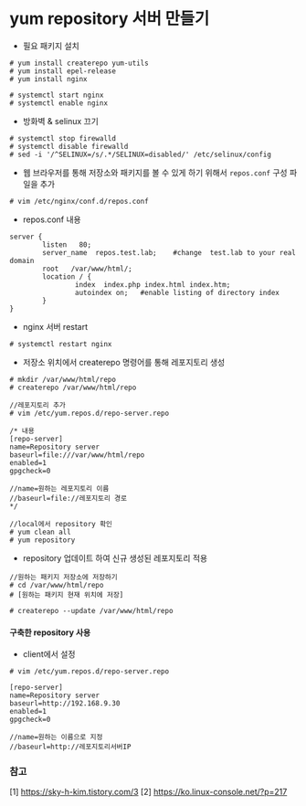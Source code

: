 # yum repository 서버 만들기

* 필요 패키지 설치

```console
# yum install createrepo yum-utils
# yum install epel-release
# yum install nginx

# systemctl start nginx
# systemctl enable nginx
```
* 방화벽 & selinux 끄기

```console
# systemctl stop firewalld
# systemctl disable firewalld
# sed -i '/^SELINUX=/s/.*/SELINUX=disabled/' /etc/selinux/config
```

* 웹 브라우저를 통해 저장소와 패키지를 볼 수 있게 하기 위해서 `repos.conf` 구성 파일을 추가

```console
# vim /etc/nginx/conf.d/repos.conf
```

  * repos.conf 내용

```console
server {
        listen   80;
        server_name  repos.test.lab;	#change  test.lab to your real domain 
        root   /var/www/html/;
        location / {
                index  index.php index.html index.htm;
                autoindex on;	#enable listing of directory index
        }
}
```

* nginx 서버 restart
```console
# systemctl restart nginx
```

* 저장소 위치에서 createrepo 명령어를 통해 레포지토리 생성

```console
# mkdir /var/www/html/repo
# createrepo /var/www/html/repo

//레포지토리 추가
# vim /etc/yum.repos.d/repo-server.repo

/* 내용
[repo-server]
name=Repository server        
baseurl=file:///var/www/html/repo 
enabled=1
gpgcheck=0

//name=원하는 레포지토리 이름
//baseurl=file://레포지토리 경로
*/

//local에서 repository 확인
# yum clean all
# yum repository
```

* repository 업데이트 하여 신규 생성된 레포지토리 적용

```console
//원하는 패키지 저장소에 저장하기
# cd /var/www/html/repo
# [원하는 패키지 현재 위치에 저장]

# createrepo --update /var/www/html/repo
```

#### 구축한 repository 사용

* client에서 설정

```console
# vim /etc/yum.repos.d/repo-server.repo

[repo-server]
name=Repository server   
baseurl=http://192.168.9.30   
enabled=1
gpgcheck=0

//name=원하는 이름으로 지정
//baseurl=http://레포지토리서버IP
```


### 참고

[1] https://sky-h-kim.tistory.com/3
[2] https://ko.linux-console.net/?p=217
